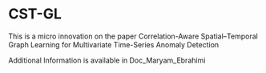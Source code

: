 # CST-GL
This is a micro innovation on the paper Correlation-Aware Spatial–Temporal Graph Learning for Multivariate Time-Series Anomaly Detection

Additional Information is available in Doc_Maryam_Ebrahimi
